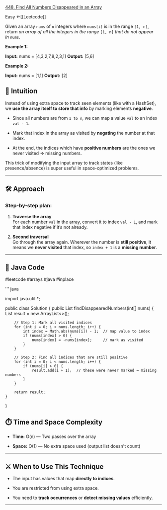 [448. Find All Numbers Disappeared in an Array](https://leetcode.com/problems/find-all-numbers-disappeared-in-an-array/)

Easy
<-[[Leetcode]]

Given an array `nums` of `n` integers where `nums[i]` is in the range `[1, n]`, return _an array of all the integers in the range_ `[1, n]` _that do not appear in_ `nums`.

**Example 1:**

**Input:** nums = [4,3,2,7,8,2,3,1]
**Output:** [5,6]

**Example 2:**

**Input:** nums = [1,1]
**Output:** [2]

## 🧠 Intuition

Instead of using extra space to track seen elements (like with a HashSet), we **use the array itself to store that info** by marking elements **negative**.

- Since all numbers are from `1 to n`, we can map a value `val` to an index `val - 1`.
    
- Mark that index in the array as visited by **negating** the number at that index.
    
- At the end, the indices which have **positive numbers** are the ones we never visited ⇒ missing numbers.
    

This trick of modifying the input array to track states (like presence/absence) is super useful in space-optimized problems.

---

## 🛠️ Approach

### Step-by-step plan:

1. **Traverse the array**  
    For each number `val` in the array, convert it to index `val - 1`, and mark that index negative if it’s not already.
    
2. **Second traversal**  
    Go through the array again. Wherever the number is **still positive**, it means we **never visited** that index, so `index + 1` is a **missing number**.
    

---

## 🧾 Java Code
#leetcode #arrays #java #inplace

''' java


import java.util.*;

public class Solution {
    public List<Integer> findDisappearedNumbers(int[] nums) {
        List<Integer> result = new ArrayList<>();

        // Step 1: Mark all visited indices
        for (int i = 0; i < nums.length; i++) {
            int index = Math.abs(nums[i]) - 1;  // map value to index
            if (nums[index] > 0) {
                nums[index] = -nums[index];     // mark as visited
            }
        }

        // Step 2: Find all indices that are still positive
        for (int i = 0; i < nums.length; i++) {
            if (nums[i] > 0) {
                result.add(i + 1);  // these were never marked → missing numbers
            }
        }

        return result;
    }
}




## ⏱️ Time and Space Complexity

- **Time:** O(n) — Two passes over the array
    
- **Space:** O(1) — No extra space used (output list doesn't count)
    

---


## ⚔️ When to Use This Technique

- The input has values that map **directly to indices**.
    
- You are restricted from using extra space.
    
- You need to **track occurrences** or **detect missing values** efficiently.
    

---

